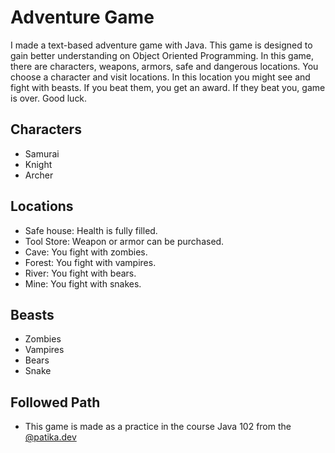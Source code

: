 # Adventure Game

I made a text-based adventure game with Java. This game is designed to gain better understanding on Object Oriented Programming.
In this game, there are characters, weapons, armors, safe and dangerous locations. You choose a character and visit locations. In this location you might see and fight with beasts. 
If you beat them, you get an award. If they beat you, game is over.
Good luck.

## Characters

- Samurai
- Knight
- Archer

## Locations

- Safe house: Health is fully filled.
- Tool Store: Weapon or armor can be purchased.
- Cave: You fight with zombies.
- Forest: You fight with vampires.
- River: You fight with bears.
- Mine: You fight with snakes.

## Beasts

- Zombies
- Vampires
- Bears
- Snake


## Followed Path

- This game is made as a practice in the course Java 102 from the [@patika.dev](https://academy.patika.dev/courses/java-102) 
